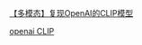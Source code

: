 [【多模态】复现OpenAI的CLIP模型](https://www.bilibili.com/video/BV13K421v7Ar/?spm_id_from=333.337.search-card.all.click&vd_source=a1be939c65919194c77b8a6a36c14a6e "【多模态】复现OpenAI的CLIP模型")

[openai CLIP](https://github.com/openai/CLIP)
